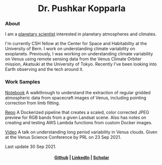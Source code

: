 <center>
<h1>Dr. Pushkar Kopparla</h1>

</center>

<h3> About </h3>

I am a [planetary scientist](https://www.ucl.ac.uk/mssl/research/solar-system/planetary-science/what-planetary-science) interested in planetary atmospheres and climates.

I'm currently CSH fellow at the Center for Space and Habitability at the University of Bern. I work on understanding climate variability on exoplanets. Previously, I was working on understanding climate variability on Venus using remote sensing data from the Venus Climate Orbiter mission, Akatsuki at the University of Tokyo. Recently I've been looking into Earth observing and the tech around it.

<h3> Work Samples </h3>

[Notebook](grid_walkthrough.html) A walkthrough to understand the extraction of regular gridded atmospheric data from spacecraft images of Venus, including pointing correction from limb fitting.

[Repo](https://github.com/pkopparla/ContainerizeSatimagePreview) A Dockerized pipeline that creates a scaled, color corrected JPEG preview for RGB bands from a given Landsat scene. Also has notes on creating and testing AWS Lambda functions from custom Docker images.

[Video](https://www.youtube.com/watch?v=PmFKRFUXppE) A talk on understanding long period variability in Venus clouds. Given at the Venus Science Conference by PRL on 23 Sep 2021.

Last update 30 Sep 2021.

<center> <h4> <a href="https://github.com/pkopparla">Github</a> | <a href="https://www.linkedin.com/in/pushkar-kopparla/">LinkedIn</a> | <a href="https://scholar.google.ch/citations?user=GBJAvlYAAAAJ&hl=en">Scholar</a></h4>
</center>
